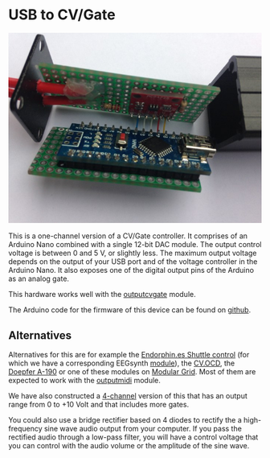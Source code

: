 # USB to CV/Gate

![photo](eegsynth_cvgate_mcp4725.jpg)

This is a one-channel version of a CV/Gate controller. It comprises of an Arduino Nano combined with a single 12-bit DAC module. The output control voltage is between 0 and 5 V, or slightly less. The maximum output voltage depends on the output of your USB port and of the voltage controller in the Arduino Nano. It also exposes one of the digital output pins of the Arduino as an analog gate.

This hardware works well with the [outputcvgate](../../module/outputcvgate)  module.

The Arduino code for the firmware of this device can be found on [github](https://github.com/robertoostenveld/arduino/tree/master/eegsynth_cvgate_mcp4725).

## Alternatives

Alternatives for this are for example the [Endorphin.es Shuttle control](https://www.endorphin.es) (for which we have a corresponding EEGsynth [module](../../module/endorphines/)), the [CV.OCD](https://www.tindie.com/products/hotchk155/cvocd-a-super-flexible-midi-to-cv-box/), the [Doepfer A-190](http://www.doepfer.de/a190.htm) or one of these modules on [Modular Grid](https://www.modulargrid.net/e/tags/view/10). Most of them are expected to work with the [outputmidi](../../module/outputmidi/) module.

We have also constructed a [4-channel](../usb2cvgate_4channel/) version of this that has an output range from 0 to +10 Volt and that includes more gates.

You could also use a bridge rectifier based on 4 diodes to rectify the a high-frequency sine wave audio output from your computer. If you pass the rectified audio through a low-pass filter, you will have a control voltage that you can control with the audio volume or the amplitude of the sine wave.    
